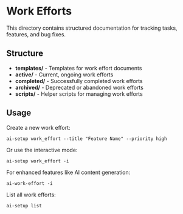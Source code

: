 # Work Efforts

This directory contains structured documentation for tracking tasks, features, and bug fixes.

## Structure

- **templates/** - Templates for work effort documents
- **active/** - Current, ongoing work efforts
- **completed/** - Successfully completed work efforts
- **archived/** - Deprecated or abandoned work efforts
- **scripts/** - Helper scripts for managing work efforts

## Usage

Create a new work effort:
```
ai-setup work_effort --title "Feature Name" --priority high
```

Or use the interactive mode:
```
ai-setup work_effort -i
```

For enhanced features like AI content generation:
```
ai-work-effort -i
```

List all work efforts:
```
ai-setup list
```
